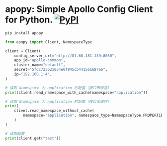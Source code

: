 # apopy: Simple Apollo Config Client for Python. [![PyPI](https://img.shields.io/pypi/v/apopy)](https://pypi.org/project/apopy/)

```bash
pip install apopy
```

```python
from apopy import Client, NamespaceType

client = Client(
    config_server_url="http://81.68.181.139:8080",
    app_id="apollo-common",
    cluster_name="default",
    secret="5fdc723621054e0f945cb441561687eb",
    ip="192.168.1.4",
)

# 读取 Namespace 为 application 的配置（接口带缓存）
print(client.read_namespace_with_cache(namespace="application"))

# 读取 Namespace 为 application 的配置（接口无缓存）
print(
    client.read_namespace_without_cache(
        namespace="application", namespace_type=NamespaceType.PROPERTIES
    )
)

# 读取配置
print(client.get("test"))
```
